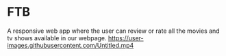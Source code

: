 # FTB
A responsive web app where the user can review or rate all the movies and tv shows available in our webpage.
https://user-images.githubusercontent.com/Untitled.mp4
